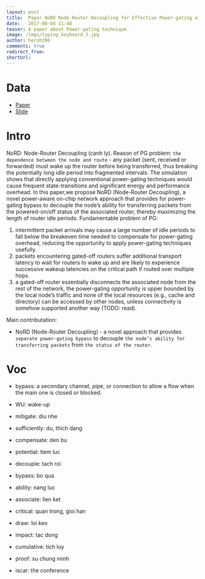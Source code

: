 ```yaml
---
layout: post
title:  Paper NoRD Node Router Decoupling for Effective Power-gating of On-Chip Routers 
date:   2017-08-04 11:48
teaser: A paper about Power-gating technique.
image: /imgs/typing_keyboard_3.jpg
author: heroh396
comments: true
redirect_from:
shortUrl: 
---
```


# Data
* [Paper](http://ieeexplore.ieee.org/document/6493626/) 
* [Slide](http://slideplayer.com/slide/4703446/) 

# Intro

NoRD: Node-Router Decoupling (canh ly). 
Reason of PG problem: `the dependence between the node and route` - any packet (sent, received or forwarded) must wake up the router before being transferred, thus breaking the potentially long idle period into fragmented intervals. 
The simulation shows that directly applying conventional power-gating techniques would cause frequent state-transitions and significant energy and performance overhead.
In this paper,we propose NoRD (Node-Router Decoupling), a novel power-aware on-chip network approach that provides for power-gating bypass to decouple the node’s ability for transferring packets from the powered-on/off status of the associated router, thereby maximizing the length of router idle periods. 
Fundamentable problem of PG:
1. intermittent packet arrivals may cause a large number of idle periods to fall below the breakeven time needed to compensate for power-gating overhead, reducing the opportunity to apply power-gating techniques usefully.
2. packets encountering gated-off routers suffer additional transport latency to wait for routers to wake up and are likely to experience successive wakeup latencies on the critical path if routed over multiple hops.
3. a gated-off router essentially disconnects the associated node from the rest of the network, the power-gating opportunity is upper bounded by the local node’s traffic and none of the local resources (e.g., cache and directory) can be accessed by other nodes, unless connectivity is somehow supported another way (TODO: read).
	
Main contributation:
* NoRD (Node-Router Decoupling) - a novel approach that provides `separate power-gating bypass` to  decouple `the node’s ability for transferring packets` from `the status of the router`. 


# Voc
- bypass: a secondary channel, pipe, or connection to allow a flow when the main one is closed or blocked.
- WU: wake-up

- mitigate: diu nhe
- sufficiently: du, thich dang
- compensate: den bu
- potential: tiem luc
- decouple: tach roi
- bypass: bo qua
- ability: nang luc
- associate: lien ket
- critical: quan trong, gioi han
- draw: loi keo
- impact: tac dong
- cumulative: tich luy
- proof: su chung minh


- iscar: the conference
